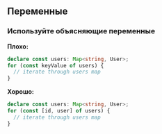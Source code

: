## Переменные

### Используйте объясняющие переменные

**Плохо:**

```ts
declare const users: Map<string, User>;
for (const keyValue of users) {
  // iterate through users map
}
```
**Хорошо:**

```ts
declare const users: Map<string, User>;
for (const [id, user] of users) {
  // iterate through users map
}
```
